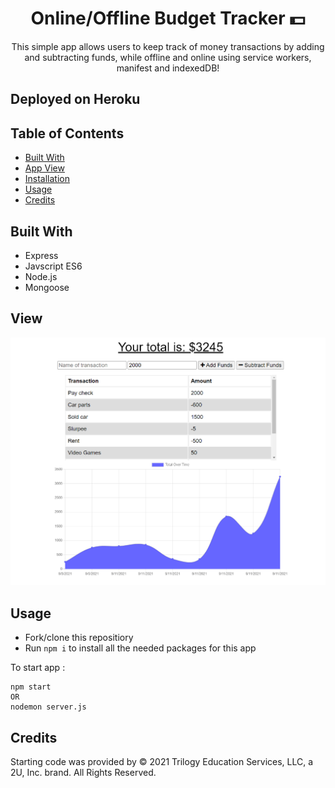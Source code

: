 # <h1 align='center'> Online/Offline Budget Tracker 💵 </h1>
<p align='center'> This simple app allows users to keep track of money transactions by adding and subtracting funds, while offline and online using service workers, manifest and indexedDB! </p>

## Deployed on Heroku

## Table of Contents 
- [Built With](#built-with)
- [App View](#view)
- [Installation](#installation)
- [Usage](#usage)
- [Credits](#credits)

## Built With
* Express
* Javscript ES6
* Node.js
* Mongoose

## View
![budgettracker](./assets/images/budgetTracker.png)

## Usage 
* Fork/clone this repositiory
* Run ``` npm i ``` to install all the needed packages for this app

To start app :

``` 
npm start
OR
nodemon server.js
```

## Credits 
Starting code was provided by © 2021 Trilogy Education Services, LLC, a 2U, Inc. brand. All Rights Reserved.